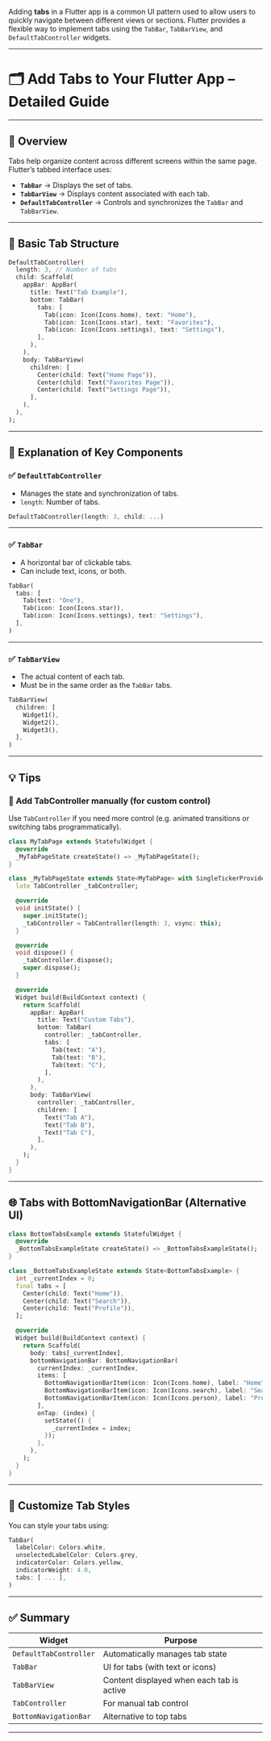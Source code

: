 Adding **tabs** in a Flutter app is a common UI pattern used to allow users to quickly navigate between different views or sections. Flutter provides a flexible way to implement tabs using the `TabBar`, `TabBarView`, and `DefaultTabController` widgets.

---

# 🗂️ Add Tabs to Your Flutter App – Detailed Guide

---

## 📌 Overview

Tabs help organize content across different screens within the same page. Flutter’s tabbed interface uses:

* **`TabBar`** → Displays the set of tabs.
* **`TabBarView`** → Displays content associated with each tab.
* **`DefaultTabController`** → Controls and synchronizes the `TabBar` and `TabBarView`.

---

## 🧱 Basic Tab Structure

```dart
DefaultTabController(
  length: 3, // Number of tabs
  child: Scaffold(
    appBar: AppBar(
      title: Text("Tab Example"),
      bottom: TabBar(
        tabs: [
          Tab(icon: Icon(Icons.home), text: "Home"),
          Tab(icon: Icon(Icons.star), text: "Favorites"),
          Tab(icon: Icon(Icons.settings), text: "Settings"),
        ],
      ),
    ),
    body: TabBarView(
      children: [
        Center(child: Text("Home Page")),
        Center(child: Text("Favorites Page")),
        Center(child: Text("Settings Page")),
      ],
    ),
  ),
);
```

---

## 🧠 Explanation of Key Components

### ✅ `DefaultTabController`

* Manages the state and synchronization of tabs.
* `length`: Number of tabs.

```dart
DefaultTabController(length: 3, child: ...)
```

---

### ✅ `TabBar`

* A horizontal bar of clickable tabs.
* Can include text, icons, or both.

```dart
TabBar(
  tabs: [
    Tab(text: "One"),
    Tab(icon: Icon(Icons.star)),
    Tab(icon: Icon(Icons.settings), text: "Settings"),
  ],
)
```

---

### ✅ `TabBarView`

* The actual content of each tab.
* Must be in the same order as the `TabBar` tabs.

```dart
TabBarView(
  children: [
    Widget1(),
    Widget2(),
    Widget3(),
  ],
)
```

---

## 💡 Tips

### 🌙 Add TabController manually (for custom control)

Use `TabController` if you need more control (e.g. animated transitions or switching tabs programmatically).

```dart
class MyTabPage extends StatefulWidget {
  @override
  _MyTabPageState createState() => _MyTabPageState();
}

class _MyTabPageState extends State<MyTabPage> with SingleTickerProviderStateMixin {
  late TabController _tabController;

  @override
  void initState() {
    super.initState();
    _tabController = TabController(length: 3, vsync: this);
  }

  @override
  void dispose() {
    _tabController.dispose();
    super.dispose();
  }

  @override
  Widget build(BuildContext context) {
    return Scaffold(
      appBar: AppBar(
        title: Text("Custom Tabs"),
        bottom: TabBar(
          controller: _tabController,
          tabs: [
            Tab(text: "A"),
            Tab(text: "B"),
            Tab(text: "C"),
          ],
        ),
      ),
      body: TabBarView(
        controller: _tabController,
        children: [
          Text("Tab A"),
          Text("Tab B"),
          Text("Tab C"),
        ],
      ),
    );
  }
}
```

---

## 🌐 Tabs with BottomNavigationBar (Alternative UI)

```dart
class BottomTabsExample extends StatefulWidget {
  @override
  _BottomTabsExampleState createState() => _BottomTabsExampleState();
}

class _BottomTabsExampleState extends State<BottomTabsExample> {
  int _currentIndex = 0;
  final tabs = [
    Center(child: Text("Home")),
    Center(child: Text("Search")),
    Center(child: Text("Profile")),
  ];

  @override
  Widget build(BuildContext context) {
    return Scaffold(
      body: tabs[_currentIndex],
      bottomNavigationBar: BottomNavigationBar(
        currentIndex: _currentIndex,
        items: [
          BottomNavigationBarItem(icon: Icon(Icons.home), label: "Home"),
          BottomNavigationBarItem(icon: Icon(Icons.search), label: "Search"),
          BottomNavigationBarItem(icon: Icon(Icons.person), label: "Profile"),
        ],
        onTap: (index) {
          setState(() {
            _currentIndex = index;
          });
        },
      ),
    );
  }
}
```

---

## 🎨 Customize Tab Styles

You can style your tabs using:

```dart
TabBar(
  labelColor: Colors.white,
  unselectedLabelColor: Colors.grey,
  indicatorColor: Colors.yellow,
  indicatorWeight: 4.0,
  tabs: [ ... ],
)
```

---

## ✅ Summary

| Widget                 | Purpose                                   |
| ---------------------- | ----------------------------------------- |
| `DefaultTabController` | Automatically manages tab state           |
| `TabBar`               | UI for tabs (with text or icons)          |
| `TabBarView`           | Content displayed when each tab is active |
| `TabController`        | For manual tab control                    |
| `BottomNavigationBar`  | Alternative to top tabs                   |

---

 